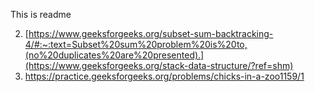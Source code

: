 This is readme

2) [https://www.geeksforgeeks.org/subset-sum-backtracking-4/#:~:text=Subset%20sum%20problem%20is%20to,(no%20duplicates%20are%20presented).](https://www.geeksforgeeks.org/stack-data-structure/?ref=shm)
3) https://practice.geeksforgeeks.org/problems/chicks-in-a-zoo1159/1
